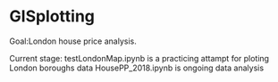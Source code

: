 # GISplotting

Goal:London house price analysis.

Current stage: testLondonMap.ipynb is a practicing attampt for ploting London boroughs data
               HousePP_2018.ipynb is ongoing data analysis
